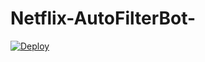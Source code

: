 # Netflix-AutoFilterBot-
[![Deploy](https://www.herokucdn.com/deploy/button.svg)](https://heroku.com/deploy/https://github.com/rahulrahamanx/Netflix-AutoFilterBot)
